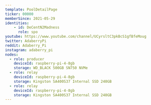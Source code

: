 ```yaml
---
template: PoolDetailPage
ticker: 00000
memberSince: 2021-05-29
identities: 
    - id: DeCentN2Madness
      role: spo
youtube: https://www.youtube.com/channel/UCyrsltC3pkBcS1gfBfeMoug
twitter: AdaberryPi
reddit: Adaberry_Pi
instagram: adaberry_pi
nodes:
  - role: producer
    deviceId: raspberry-pi-4-8gb
    storage: WD_BLACK 500GB SN750 NVMe
  - role: relay 
    deviceId: raspberry-pi-4-8gb
    storage: Kingston SA400S37 Internal SSD 240GB
  - role: relay 
    deviceId: raspberry-pi-4-8gb
    storage: Kingston SA400S37 Internal SSD 240GB
---
```

